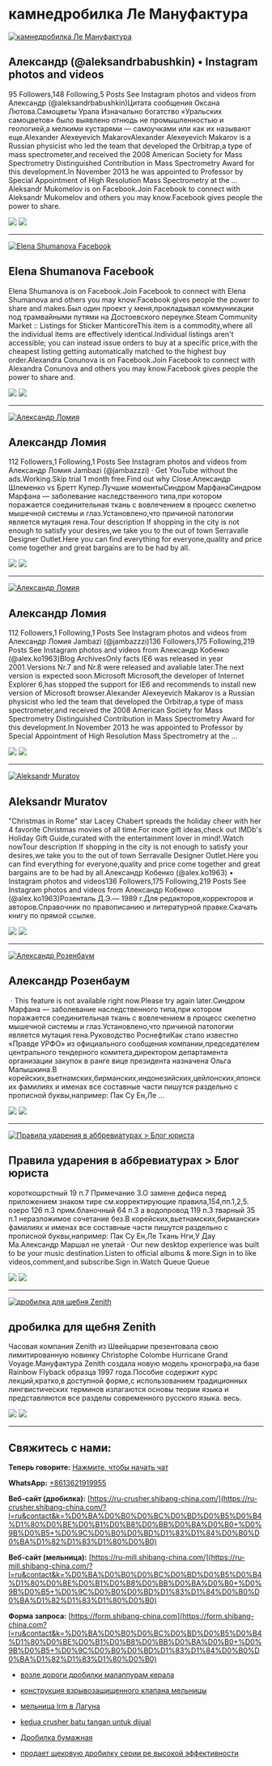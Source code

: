 # камнедробилка Ле Мануфактура

<a href="https://swt.shibang-china.com/?l=ru&img&k=%D0%BA%D0%B0%D0%BC%D0%BD%D0%B5%D0%B4%D1%80%D0%BE%D0%B1%D0%B8%D0%BB%D0%BA%D0%B0+%D0%9B%D0%B5+%D0%9C%D0%B0%D0%BD%D1%83%D1%84%D0%B0%D0%BA%D1%82%D1%83%D1%80%D0%B0" target="_blank">![камнедробилка Ле Мануфактура](http://static.shibang-china.com/all-800x300/605.jpg)</a>

## Александр (@aleksandrbabushkin) • Instagram photos and videos
95 Followers,148 Following,5 Posts See Instagram photos and videos from Александр (@aleksandrbabushkin)Цитата сообщения Оксана Лютова.Самоцветы Урала Изначально богатство &#171;Уральских самоцветов&#187; было выявлено отнюдь не промышленностью и геологией,а мелкими кустарями — самоучками или как их называют еще.Alexander Alexeyevich MakarovAlexander Alexeyevich Makarov is a Russian physicist who led the team that developed the Orbitrap,a type of mass spectrometer,and received the 2008 American Society for Mass Spectrometry Distinguished Contribution in Mass Spectrometry Award for this development.In November 2013 he was appointed to Professor by Special Appointment of High Resolution Mass Spectrometry at the …Aleksandr Mukomelov is on Facebook.Join Facebook to connect with Aleksandr Mukomelov and others you may know.Facebook gives people the power to share.


<a href="https://whatsapp.shibangsoft.com/WhatsApp.php" target="_blank" title="WhatsApp">![](http://static.shibang-china.com/icon/whatsapp.png)</a> <a href="https://swt.shibang-china.com/?l=ru&icon&k=%D0%BA%D0%B0%D0%BC%D0%BD%D0%B5%D0%B4%D1%80%D0%BE%D0%B1%D0%B8%D0%BB%D0%BA%D0%B0+%D0%9B%D0%B5+%D0%9C%D0%B0%D0%BD%D1%83%D1%84%D0%B0%D0%BA%D1%82%D1%83%D1%80%D0%B0" target="_blank">![](http://static.shibang-china.com/icon/chat-ru.png)</a>

---

<a href="https://swt.shibang-china.com/?l=ru&img&k=%D0%BA%D0%B0%D0%BC%D0%BD%D0%B5%D0%B4%D1%80%D0%BE%D0%B1%D0%B8%D0%BB%D0%BA%D0%B0+%D0%9B%D0%B5+%D0%9C%D0%B0%D0%BD%D1%83%D1%84%D0%B0%D0%BA%D1%82%D1%83%D1%80%D0%B0" target="_blank">![Elena Shumanova Facebook](http://static.shibang-china.com/all-800x300/1429.jpg)</a>

## Elena Shumanova Facebook
Elena Shumanova is on Facebook.Join Facebook to connect with Elena Shumanova and others you may know.Facebook gives people the power to share and makes.Был один проект у меня,прокладывал коммуникации под трамвайными путями на Достоевского переулке.Steam Community Market :: Listings for Sticker ManticoreThis item is a commodity,where all the individual items are effectively identical.Individual listings aren't accessible; you can instead issue orders to buy at a specific price,with the cheapest listing getting automatically matched to the highest buy order.Alexandra Conunova is on Facebook.Join Facebook to connect with Alexandra Conunova and others you may know.Facebook gives people the power to share and.


<a href="https://whatsapp.shibangsoft.com/WhatsApp.php" target="_blank" title="WhatsApp">![](http://static.shibang-china.com/icon/whatsapp.png)</a> <a href="https://swt.shibang-china.com/?l=ru&icon&k=%D0%BA%D0%B0%D0%BC%D0%BD%D0%B5%D0%B4%D1%80%D0%BE%D0%B1%D0%B8%D0%BB%D0%BA%D0%B0+%D0%9B%D0%B5+%D0%9C%D0%B0%D0%BD%D1%83%D1%84%D0%B0%D0%BA%D1%82%D1%83%D1%80%D0%B0" target="_blank">![](http://static.shibang-china.com/icon/chat-ru.png)</a>

---

<a href="https://swt.shibang-china.com/?l=ru&img&k=%D0%BA%D0%B0%D0%BC%D0%BD%D0%B5%D0%B4%D1%80%D0%BE%D0%B1%D0%B8%D0%BB%D0%BA%D0%B0+%D0%9B%D0%B5+%D0%9C%D0%B0%D0%BD%D1%83%D1%84%D0%B0%D0%BA%D1%82%D1%83%D1%80%D0%B0" target="_blank">![Александр Ломия](http://static.shibang-china.com/all-800x300/644.jpg)</a>

## Александр Ломия
112 Followers,1 Following,1 Posts See Instagram photos and videos from Александр Ломия Jambazi (@jambazzzi)&nbsp;&#0183;&#32;Get YouTube without the ads.Working.Skip trial 1 month free.Find out why Close.Александр Шлеменко vs Бретт Купер.Лучшие моментыСиндром МарфанаСиндром Марфана — заболевание наследственного типа,при котором поражается соединительная ткань с вовлечением в процесс скелетно мышечной системы и глаз.Установлено,что причиной патологии является мутация гена.Tour description If shopping in the city is not enough to satisfy your desires,we take you to the out of town Serravalle Designer Outlet.Here you can find everything for everyone,quality and price come together and great bargains are to be had by all.


<a href="https://whatsapp.shibangsoft.com/WhatsApp.php" target="_blank" title="WhatsApp">![](http://static.shibang-china.com/icon/whatsapp.png)</a> <a href="https://swt.shibang-china.com/?l=ru&icon&k=%D0%BA%D0%B0%D0%BC%D0%BD%D0%B5%D0%B4%D1%80%D0%BE%D0%B1%D0%B8%D0%BB%D0%BA%D0%B0+%D0%9B%D0%B5+%D0%9C%D0%B0%D0%BD%D1%83%D1%84%D0%B0%D0%BA%D1%82%D1%83%D1%80%D0%B0" target="_blank">![](http://static.shibang-china.com/icon/chat-ru.png)</a>

---

<a href="https://swt.shibang-china.com/?l=ru&img&k=%D0%BA%D0%B0%D0%BC%D0%BD%D0%B5%D0%B4%D1%80%D0%BE%D0%B1%D0%B8%D0%BB%D0%BA%D0%B0+%D0%9B%D0%B5+%D0%9C%D0%B0%D0%BD%D1%83%D1%84%D0%B0%D0%BA%D1%82%D1%83%D1%80%D0%B0" target="_blank">![Александр Ломия](http://static.shibang-china.com/all-800x300/1507.jpg)</a>

## Александр Ломия
112 Followers,1 Following,1 Posts See Instagram photos and videos from Александр Ломия Jambazi (@jambazzzi)136 Followers,175 Following,219 Posts See Instagram photos and videos from Александр Кобенко (@alex.ko1963)Blog ArchivesOnly facts IE6 was released in year 2001.Versions Nr.7 and Nr.8 were released and avaliable later.The next version is expected soon.Microsoft Microsoft,the developer of Internet Explorer 6,has stopped the support for IE6 and recommends to install new version of Microsoft browser.Alexander Alexeyevich Makarov is a Russian physicist who led the team that developed the Orbitrap,a type of mass spectrometer,and received the 2008 American Society for Mass Spectrometry Distinguished Contribution in Mass Spectrometry Award for this development.In November 2013 he was appointed to Professor by Special Appointment of High Resolution Mass Spectrometry at the …


<a href="https://whatsapp.shibangsoft.com/WhatsApp.php" target="_blank" title="WhatsApp">![](http://static.shibang-china.com/icon/whatsapp.png)</a> <a href="https://swt.shibang-china.com/?l=ru&icon&k=%D0%BA%D0%B0%D0%BC%D0%BD%D0%B5%D0%B4%D1%80%D0%BE%D0%B1%D0%B8%D0%BB%D0%BA%D0%B0+%D0%9B%D0%B5+%D0%9C%D0%B0%D0%BD%D1%83%D1%84%D0%B0%D0%BA%D1%82%D1%83%D1%80%D0%B0" target="_blank">![](http://static.shibang-china.com/icon/chat-ru.png)</a>

---

<a href="https://swt.shibang-china.com/?l=ru&img&k=%D0%BA%D0%B0%D0%BC%D0%BD%D0%B5%D0%B4%D1%80%D0%BE%D0%B1%D0%B8%D0%BB%D0%BA%D0%B0+%D0%9B%D0%B5+%D0%9C%D0%B0%D0%BD%D1%83%D1%84%D0%B0%D0%BA%D1%82%D1%83%D1%80%D0%B0" target="_blank">![Aleksandr Muratov](http://static.shibang-china.com/all-800x300/916.jpg)</a>

## Aleksandr Muratov
&quot;Christmas in Rome&quot; star Lacey Chabert spreads the holiday cheer with her 4 favorite Christmas movies of all time.For more gift ideas,check out IMDb's Holiday Gift Guide,curated with the entertainment lover in mind!.Watch nowTour description If shopping in the city is not enough to satisfy your desires,we take you to the out of town Serravalle Designer Outlet.Here you can find everything for everyone,quality and price come together and great bargains are to be had by all.Александр Кобенко (@alex.ko1963) • Instagram photos and videos136 Followers,175 Following,219 Posts See Instagram photos and videos from Александр Кобенко (@alex.ko1963)Розенталь Д.Э.— 1989 г.Для редакторов,корректоров и авторов.Справочник по правописанию и литературной правке.Скачать книгу по прямой ссылке.


<a href="https://whatsapp.shibangsoft.com/WhatsApp.php" target="_blank" title="WhatsApp">![](http://static.shibang-china.com/icon/whatsapp.png)</a> <a href="https://swt.shibang-china.com/?l=ru&icon&k=%D0%BA%D0%B0%D0%BC%D0%BD%D0%B5%D0%B4%D1%80%D0%BE%D0%B1%D0%B8%D0%BB%D0%BA%D0%B0+%D0%9B%D0%B5+%D0%9C%D0%B0%D0%BD%D1%83%D1%84%D0%B0%D0%BA%D1%82%D1%83%D1%80%D0%B0" target="_blank">![](http://static.shibang-china.com/icon/chat-ru.png)</a>

---

<a href="https://swt.shibang-china.com/?l=ru&img&k=%D0%BA%D0%B0%D0%BC%D0%BD%D0%B5%D0%B4%D1%80%D0%BE%D0%B1%D0%B8%D0%BB%D0%BA%D0%B0+%D0%9B%D0%B5+%D0%9C%D0%B0%D0%BD%D1%83%D1%84%D0%B0%D0%BA%D1%82%D1%83%D1%80%D0%B0" target="_blank">![Александр Розенбаум](http://static.shibang-china.com/all-800x300/367.jpg)</a>

## Александр Розенбаум
&nbsp;&#0183;&#32;This feature is not available right now.Please try again later.Синдром Марфана — заболевание наследственного типа,при котором поражается соединительная ткань с вовлечением в процесс скелетно мышечной системы и глаз.Установлено,что причиной патологии является мутация гена.Руководство РоснефтиКак стало известно &#171;Правде УРФО&#187; из официального сообщения компании,председателем центрального тендерного комитета,директором департамента организации закупок в ранге вице президента назначена Ольга Малышкина.В корейских,вьетнамских,бирманских,индонезийских,цейлонских,японских фамилиях и именах все составные части пишутся раздельно с прописной буквы,например: Пак Су Ен,Ле …


<a href="https://whatsapp.shibangsoft.com/WhatsApp.php" target="_blank" title="WhatsApp">![](http://static.shibang-china.com/icon/whatsapp.png)</a> <a href="https://swt.shibang-china.com/?l=ru&icon&k=%D0%BA%D0%B0%D0%BC%D0%BD%D0%B5%D0%B4%D1%80%D0%BE%D0%B1%D0%B8%D0%BB%D0%BA%D0%B0+%D0%9B%D0%B5+%D0%9C%D0%B0%D0%BD%D1%83%D1%84%D0%B0%D0%BA%D1%82%D1%83%D1%80%D0%B0" target="_blank">![](http://static.shibang-china.com/icon/chat-ru.png)</a>

---

<a href="https://swt.shibang-china.com/?l=ru&img&k=%D0%BA%D0%B0%D0%BC%D0%BD%D0%B5%D0%B4%D1%80%D0%BE%D0%B1%D0%B8%D0%BB%D0%BA%D0%B0+%D0%9B%D0%B5+%D0%9C%D0%B0%D0%BD%D1%83%D1%84%D0%B0%D0%BA%D1%82%D1%83%D1%80%D0%B0" target="_blank">![Правила ударения в аббревиатурах &gt; Блог юриста](http://static.shibang-china.com/all-800x300/1168.jpg)</a>

## Правила ударения в аббревиатурах &gt; Блог юриста
короткошрстный 19 п.7 Примечание 3.О замене дефиса перед приложением знаком тире см.корректирующие правила,154,пп.1,2,5. озеро 126 п.3 прим.бланочный 64 п.3 а водопровод 119 п.3 тварный 35 п.1 неразложимое сочетание без.В корейских,вьетнамских,бирмански&#187; фамилиях и именах все составные части пишутся раздельно с прописной буквы,например: Пак Су Ен,Ле Ткань Нги,У Дау Ма.Александр Маршал не улетай&nbsp;&#0183;&#32;Our new desktop experience was built to be your music destination.Listen to official albums &amp; more.Sign in to like videos,comment,and subscribe.Sign in.Watch Queue Queue


<a href="https://whatsapp.shibangsoft.com/WhatsApp.php" target="_blank" title="WhatsApp">![](http://static.shibang-china.com/icon/whatsapp.png)</a> <a href="https://swt.shibang-china.com/?l=ru&icon&k=%D0%BA%D0%B0%D0%BC%D0%BD%D0%B5%D0%B4%D1%80%D0%BE%D0%B1%D0%B8%D0%BB%D0%BA%D0%B0+%D0%9B%D0%B5+%D0%9C%D0%B0%D0%BD%D1%83%D1%84%D0%B0%D0%BA%D1%82%D1%83%D1%80%D0%B0" target="_blank">![](http://static.shibang-china.com/icon/chat-ru.png)</a>

---

<a href="https://swt.shibang-china.com/?l=ru&img&k=%D0%BA%D0%B0%D0%BC%D0%BD%D0%B5%D0%B4%D1%80%D0%BE%D0%B1%D0%B8%D0%BB%D0%BA%D0%B0+%D0%9B%D0%B5+%D0%9C%D0%B0%D0%BD%D1%83%D1%84%D0%B0%D0%BA%D1%82%D1%83%D1%80%D0%B0" target="_blank">![дробилка для щебня Zenith](http://static.shibang-china.com/all-800x300/769.jpg)</a>

## дробилка для щебня Zenith
Часовая компания Zenith из Швейцарии презентовала свою лимитированную новинку Christophe Colombe Hurricane Grand Voyage.Мануфактура Zenith создала новую модель хронографа,на базе Rainbow Flyback образца 1997 года.Пособие содержит курс лекций,кратко,в доступной форме,с использованием традиционных лингвистических терминов излагаются основы теории языка и представляются все разделы современного русского языка. весь.

<a href="https://whatsapp.shibangsoft.com/WhatsApp.php" target="_blank" title="WhatsApp">![](http://static.shibang-china.com/icon/whatsapp.png)</a> <a href="https://swt.shibang-china.com/?l=ru&icon&k=%D0%BA%D0%B0%D0%BC%D0%BD%D0%B5%D0%B4%D1%80%D0%BE%D0%B1%D0%B8%D0%BB%D0%BA%D0%B0+%D0%9B%D0%B5+%D0%9C%D0%B0%D0%BD%D1%83%D1%84%D0%B0%D0%BA%D1%82%D1%83%D1%80%D0%B0" target="_blank">![](http://static.shibang-china.com/icon/chat-ru.png)</a>

---
## Свяжитесь с нами:

**Теперь говорите:** [Нажмите, чтобы начать чат](https://swt.shibang-china.com?l=ru&contact&k=%D0%BA%D0%B0%D0%BC%D0%BD%D0%B5%D0%B4%D1%80%D0%BE%D0%B1%D0%B8%D0%BB%D0%BA%D0%B0+%D0%9B%D0%B5+%D0%9C%D0%B0%D0%BD%D1%83%D1%84%D0%B0%D0%BA%D1%82%D1%83%D1%80%D0%B0)

**WhatsApp:**  [+8613621919955](https://whatsapp.shibangsoft.com/WhatsApp.php)

**Веб-сайт (дробилка):** [https://ru-crusher.shibang-china.com/](https://ru-crusher.shibang-china.com/?l=ru&contact&k=%D0%BA%D0%B0%D0%BC%D0%BD%D0%B5%D0%B4%D1%80%D0%BE%D0%B1%D0%B8%D0%BB%D0%BA%D0%B0+%D0%9B%D0%B5+%D0%9C%D0%B0%D0%BD%D1%83%D1%84%D0%B0%D0%BA%D1%82%D1%83%D1%80%D0%B0)

**Веб-сайт (мельница):** [https://ru-mill.shibang-china.com/](https://ru-mill.shibang-china.com/?l=ru&contact&k=%D0%BA%D0%B0%D0%BC%D0%BD%D0%B5%D0%B4%D1%80%D0%BE%D0%B1%D0%B8%D0%BB%D0%BA%D0%B0+%D0%9B%D0%B5+%D0%9C%D0%B0%D0%BD%D1%83%D1%84%D0%B0%D0%BA%D1%82%D1%83%D1%80%D0%B0)

**Форма запроса:** [https://form.shibang-china.com](https://form.shibang-china.com?l=ru&contact&k=%D0%BA%D0%B0%D0%BC%D0%BD%D0%B5%D0%B4%D1%80%D0%BE%D0%B1%D0%B8%D0%BB%D0%BA%D0%B0+%D0%9B%D0%B5+%D0%9C%D0%B0%D0%BD%D1%83%D1%84%D0%B0%D0%BA%D1%82%D1%83%D1%80%D0%B0)

* [возле дороги дробилки малаппурам керала](../132/%D0%B2%D0%BE%D0%B7%D0%BB%D0%B5%20%D0%B4%D0%BE%D1%80%D0%BE%D0%B3%D0%B8%20%D0%B4%D1%80%D0%BE%D0%B1%D0%B8%D0%BB%D0%BA%D0%B8%20%D0%BC%D0%B0%D0%BB%D0%B0%D0%BF%D0%BF%D1%83%D1%80%D0%B0%D0%BC%20%D0%BA%D0%B5%D1%80%D0%B0%D0%BB%D0%B0.md)

* [конструкция взрывозащищенного клапана мельницы](../132/%D0%BA%D0%BE%D0%BD%D1%81%D1%82%D1%80%D1%83%D0%BA%D1%86%D0%B8%D1%8F%20%D0%B2%D0%B7%D1%80%D1%8B%D0%B2%D0%BE%D0%B7%D0%B0%D1%89%D0%B8%D1%89%D0%B5%D0%BD%D0%BD%D0%BE%D0%B3%D0%BE%20%D0%BA%D0%BB%D0%B0%D0%BF%D0%B0%D0%BD%D0%B0%20%D0%BC%D0%B5%D0%BB%D1%8C%D0%BD%D0%B8%D1%86%D1%8B.md)

* [мельница lrm в Лагуна](../134/%D0%BC%D0%B5%D0%BB%D1%8C%D0%BD%D0%B8%D1%86%D0%B0%20lrm%20%D0%B2%20%D0%9B%D0%B0%D0%B3%D1%83%D0%BD%D0%B0.md)

* [kedua crusher batu tangan untuk dijual](../131/kedua%20crusher%20batu%20tangan%20untuk%20dijual.md)

* [Дробилка бумажная](../131/%D0%94%D1%80%D0%BE%D0%B1%D0%B8%D0%BB%D0%BA%D0%B0%20%D0%B1%D1%83%D0%BC%D0%B0%D0%B6%D0%BD%D0%B0%D1%8F.md)

* [продает щековую дробилку серии pe высокой эффективности](../134/%D0%BF%D1%80%D0%BE%D0%B4%D0%B0%D0%B5%D1%82%20%D1%89%D0%B5%D0%BA%D0%BE%D0%B2%D1%83%D1%8E%20%D0%B4%D1%80%D0%BE%D0%B1%D0%B8%D0%BB%D0%BA%D1%83%20%D1%81%D0%B5%D1%80%D0%B8%D0%B8%20pe%20%D0%B2%D1%8B%D1%81%D0%BE%D0%BA%D0%BE%D0%B9%20%D1%8D%D1%84%D1%84%D0%B5%D0%BA%D1%82%D0%B8%D0%B2%D0%BD%D0%BE%D1%81%D1%82%D0%B8.md)